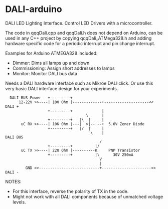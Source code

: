 # DALI-arduino
DALI LED Lighting Interface. Control LED Drivers with a microcontroller.

The code in qqqDali.cpp and qqqDali.h does not depend on Arduino, can be used in any C++ project by copying qqqDali_ATMega328.h and adding hardware specific code for a periodic interrupt and pin change interrupt.

Examples for Arduino ATMEGA328 included:
- Dimmer: Dims all lamps up and down
- Commissioning: Assign short addresses to lamps
- Monitor: Monitor DALI bus data

Needs a DALI hardware interface such as Mikroe DALI click. Or use this very basic DALI interface design for your experiments. 

```
  DALI BUS Power   +---------+
      12-22V >>----| 100 Ohm |-------------+--------------------<< DALI +
                   +---------+             |
                                    \      |
                   +---------+   |\  |     |
       uC RX >>----| 10K Ohm |---|  >|-- --+  5.6V Zener Diode
                   +---------+   |/  |     |                 
                                      \    |                       DALI BUS
                                          /
                   +---------+          |/
       uC TX >>----| 220 Ohm |----------K     PNP Transistor
                   +---------+          |\      30V 250mA
                                          V
                                          |
         GND >>---------------------------+----------------------<< DALI -
 ```
 NOTES: 
 - For this interface, reverse the polarity of TX in the code.
 - Might not work with all DALI components because of unmatched voltage levels.
 
 
